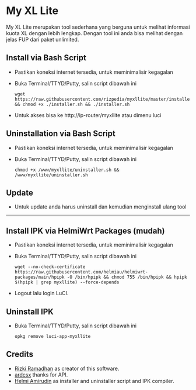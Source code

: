 # My XL Lite

My XL Lite merupakan tool sederhana yang berguna untuk melihat informasi kuota XL dengan lebih lengkap. Dengan tool ini anda bisa melihat dengan jelas FUP dari paket unlimited.

## Install via Bash Script

- Pastikan koneksi internet tersedia, untuk meminimalisir kegagalan
- Buka Terminal/TTYD/Putty, salin script dibawah ini

	```
	wget https://raw.githubusercontent.com/rizpedia/myxllite/master/installer.sh && chmod +x ./installer.sh && ./installer.sh
	```

- Untuk akses bisa ke http://ip-router/myxllite atau dimenu luci

## Uninstallation via Bash Script

- Pastikan koneksi internet tersedia, untuk meminimalisir kegagalan
- Buka Terminal/TTYD/Putty, salin script dibawah ini

	```
	chmod +x /www/myxllite/uninstaller.sh && /www/myxllite/uninstaller.sh
	```
## Update

- Untuk update anda harus uninstall dan kemudian menginstall ulang tool

-----

## Install IPK via HelmiWrt Packages (mudah)

- Pastikan koneksi internet tersedia, untuk meminimalisir kegagalan
- Buka Terminal/TTYD/Putty, salin script dibawah ini

	```
	wget --no-check-certificate https://raw.githubusercontent.com/helmiau/helmiwrt-packages/main/hpipk -O /bin/hpipk && chmod 755 /bin/hpipk && hpipk $(hpipk | grep myxllite) --force-depends
	```

- Logout lalu login LuCI.

## Uninstall IPK

- Buka Terminal/TTYD/Putty, salin script dibawah ini

	```
	opkg remove luci-app-myxllite
	```

## Credits
- [Rizki Ramadhan](https://github.com/rizpedia) as creator of this software.
- [ardcsx](https://github.com/ardcsx) thanks for API.
- [Helmi Amirudin](https://helmiau.com) as installer and uninstaller script and IPK compiler.
